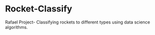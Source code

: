 # Rocket-Classify
Rafael Project- Classifying rockets to different types using data science algorithms.
